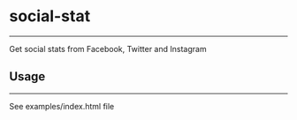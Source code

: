 # social-stat

-----------------

Get social stats from Facebook, Twitter and Instagram

## Usage

-----------------

See examples/index.html file
